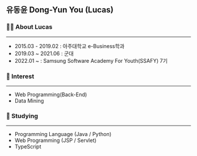 ## 유동윤 Dong-Yun You (Lucas)

### 👨‍💼 About Lucas

---

* 2015.03 - 2019.02 : 아주대학교 e-Business학과
* 2019.03 ~ 2021.06 : 군대
* 2022.01 ~ : Samsung Software Academy For Youth(SSAFY) 7기


### 👀 Interest

---

* Web Programming(Back-End)
* Data Mining



### 🌱 Studying

---

* Programming Language (Java / Python)
* Web Programming (JSP / Servlet)
* TypeScript
